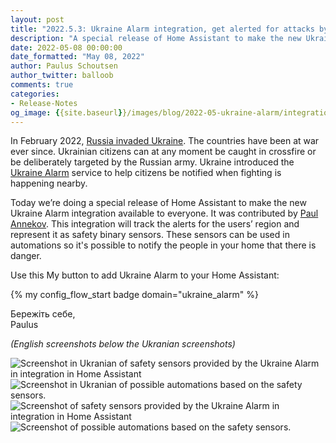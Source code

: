 ```yaml
---
layout: post
title: "2022.5.3: Ukraine Alarm integration, get alerted for attacks by air or artillery"
description: "A special release of Home Assistant to make the new Ukraine Alarm integration available."
date: 2022-05-08 00:00:00
date_formatted: "May 08, 2022"
author: Paulus Schoutsen
author_twitter: balloob
comments: true
categories:
- Release-Notes
og_image: {{site.baseurl}}/images/blog/2022-05-ukraine-alarm/integration.png
---
```


In February 2022, [Russia invaded Ukraine](https://en.wikipedia.org/wiki/2022_Russian_invasion_of_Ukraine). The countries have been at war ever since. Ukrainian citizens can at any moment be caught in crossfire or be deliberately targeted by the Russian army. Ukraine introduced the [Ukraine Alarm](https://www.ukrainealarm.com/) service to help citizens be notified when fighting is happening nearby.

Today we’re doing a special release of Home Assistant to make the new Ukraine Alarm integration available to everyone. It was contributed by [Paul Annekov](https://github.com/PaulAnnekov). This integration will track the alerts for the users’ region and represent it as safety binary sensors. These sensors can be used in automations so it's possible to notify the people in your home that there is danger.

Use this My button to add Ukraine Alarm to your Home Assistant:

{% my config_flow_start badge domain="ukraine_alarm" %}

Бережіть себе,<br>
Paulus

_(English screenshots below the Ukranian screenshots)_

<img src="{{site.baseurl}}/images/blog/2022-05-ukraine-alarm/integration_uk.png" class='no-shadow' alt="Screenshot in Ukranian of safety sensors provided by the Ukraine Alarm in integration in Home Assistant">

<!--more-->

<img src="{{site.baseurl}}/images/blog/2022-05-ukraine-alarm/automation_uk.png" class='no-shadow' alt="Screenshot in Ukranian of possible automations based on the safety sensors.">

<img src="{{site.baseurl}}/images/blog/2022-05-ukraine-alarm/integration.png" class='no-shadow' alt="Screenshot of safety sensors provided by the Ukraine Alarm in integration in Home Assistant">

<img src="{{site.baseurl}}/images/blog/2022-05-ukraine-alarm/automation.png" class='no-shadow' alt="Screenshot of possible automations based on the safety sensors.">
